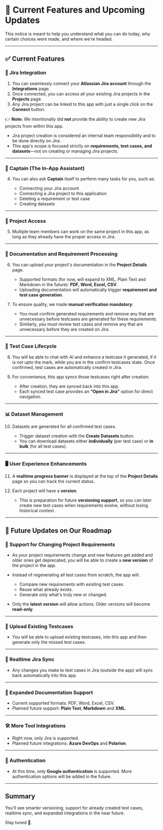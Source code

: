 # 📢 Current Features and Upcoming Updates

This notice is meant to help you understand what you can do today, why certain choices were made, and where we're headed.

---

## ✅ Current Features

### 🔗 Jira Integration
1. You can seamlessly connect your **Atlassian Jira account** through the **Integrations** page.  
2. Once connected, you can access all your existing Jira projects in the **Projects** page.  
3. Any Jira project can be linked to this app with just a single click on the **Connect** button.

👉 **Note:** We intentionally did **not** provide the ability to create new Jira projects from within this app.

- Jira project creation is considered an internal team responsibility and to be done directly on Jira.
- This app's scope is focused strictly on **requirements, test cases, and datasets**—not on creating or managing Jira projects.

---

### 🤖 Captain (The In-App Assistant)

4. You can also ask **Captain** itself to perform many tasks for you, such as:  

    - Connecting your Jira account  
    - Connecting a Jira project to this application  
    - Deleting a requirement or test case  
    - Creating datasets

---

### 👥 Project Access
5. Multiple team members can work on the same project in this app, as long as they already have the proper access in Jira.  

---

### 📄 Documentation and Requirement Processing
6. You can upload your project's documentation in the **Project Details** page.  
    - Supported formats (for now, will expand to XML, Plain Text and Markdown in the future): **PDF, Word, Excel, CSV**.  
    - Uploading documentation will automatically trigger **requirement and test case generation**.

7. To ensure quality, we made **manual verification mandatory**:

    - You must confirm generated requirements and remove any that are unnecessary before testcases are generated for these requirements.  
    - Similarly, you must review test cases and remove any that are unnecessary before they are created on Jira.  

---

### 🧪 Test Case Lifecycle
8. You will be able to chat with AI and enhance a testcase it generated, if it is not upto the mark, while you are in the confirm testcases state. Once confirmed, test cases are automatically created in Jira.

9. For convenience, this app syncs those testcases right after creation:

    - After creation, they are synced back into this app.
    - Each synced test case provides an **“Open in Jira”** option for direct navigation.
---

### 📊 Dataset Management
10. Datasets are generated for all confirmed test cases.

    - Trigger dataset creation with the **Create Datasets** button.  
    - You can download datasets either **individually** (per test case) or **in bulk** (for all test cases).  

---

### 🖥️ User Experience Enhancements
11. A **realtime progress banner** is displayed at the top of the **Project Details** page so you can track the current status.

12. Each project will have a **version**.

    - This is preparation for future **versioning support**, so you can later create new test cases when requirements evolve, without losing historical context.

---

## 🚀 Future Updates on Our Roadmap

### 📌 Support for Changing Project Requirements
- As your project requirements change and new features get added and older ones get deprecated, you will be able to create a **new version** of the project in the app.

- Instead of regenerating all test cases from scratch, the app will:

    - Compare new requirements with existing test cases.  
    - Reuse what already exists.  
    - Generate only what's truly new or changed.

- Only the **latest version** will allow actions. Older versions will become **read-only**.  

---

### 🔀 Upload Existing Testcases
- You will be able to upload existing testcases, into this app and then generate only the missed test cases.

---

### 🔄 Realtime Jira Sync
- Any changes you make to test cases in Jira (outside the app) will sync back automatically into this app.

---

### 📂 Expanded Documentation Support
- Current supported formats: PDF, Word, Excel, CSV.
- Planned future support: **Plain Text**, **Markdown** and **XML**.  

---

### 🛠️ More Tool Integrations
- Right now, only Jira is supported.  
- Planned future integrations: **Azure DevOps** and **Polarion**.  

---

### 🔐 Authentication
- At this time, only **Google authentication** is supported. More authentication options will be added in the future.  

---

## Summary 
You'll see smarter versioning, support for already created test cases, realtime sync, and expanded integrations in the near future.

Stay tuned 🚀.